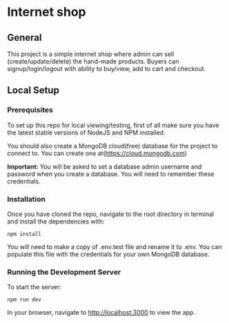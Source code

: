 # Internet shop

## General
This project is a simple internet shop where admin can sell (create/update/delete) the hand-made products. Buyers can signup/login/logout with ability to buy/view, add to cart and checkout.

## Local Setup

### Prerequisites
To set up this repo for local viewing/testing, first of all make sure you have the latest stable versions of NodeJS and NPM installed.

You should also create a MongoDB cloud(free) database for the project to connect to. You can create one at(https://cloud.mongodb.com)

**Important:** You will be asked to set a database admin username and password when you create a database. You will need to remember these credentials.

### Installation
Once you have cloned the repo, navigate to the root directory in terminal and install the dependencies with:
```
npm install
```
You will need to make a copy of .env.test file and rename it to .env. You can populate this file with the credentials for your own MongoDB database. 

### Running the Development Server
To start the server:
```
npm run dev
```
In your browser, navigate to [http://localhost:3000](http://localhost:3000) to view the app.